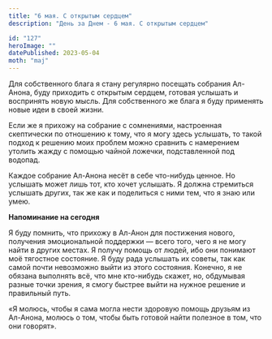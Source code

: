 ```yaml
---
title: "6 мая. С открытым сердцем"
description: "День за Днем - 6 мая. С открытым сердцем"

id: "127"
heroImage: ""
datePublished: 2023-05-04
moth: "maj"
---
```


Для собственного блага я стану регулярно посещать собрания Ал-Анона, буду
приходить с открытым сердцем, готовая услышать и воспринять новую мысль. Для
собственного же блага я буду применять новые идеи в своей жизни.

Если же я прихожу на собрание с сомнениями, настроенная скептически по
отношению к тому, что я могу здесь услышать, то такой подход к решению моих
проблем можно сравнить с намерением утолить жажду с помощью чайной ложечки,
подставленной под водопад.

Каждое собрание Ал-Анона несёт в себе что-нибудь ценное. Но услышать может
лишь тот, кто хочет услышать. Я должна стремиться услышать других, так же как
и поделиться с ними тем, что я знаю или умею.

**Напоминание на сегодня**

Я буду помнить, что прихожу в Ал-Анон для постижения нового, получения
эмоциональной поддержки — всего того, чего я не могу найти в других местах. Я
получу помощь от людей, ибо они понимают моё тягостное состояние. Я буду рада
услышать их советы, так как самой почти невозможно выйти из этого состояния.
Конечно, я не обязана выполнять всё, что мне кто-нибудь скажет, но, обдумывая
разные точки зрения, я смогу быстрее выйти на нужное решение и правильный
путь.

«Я молюсь, чтобы я сама могла нести здоровую помощь друзьям из Ал-Анона,
молюсь о том, чтобы быть готовой найти полезное в том, что они говорят».
